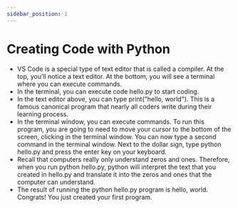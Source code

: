 ```yaml
---
sidebar_position: 1
---
```


# Creating Code with Python

- VS Code is a special type of text editor that is called a compiler. At the top, you’ll notice a text editor. At the bottom, you will see a terminal where you can execute commands.
- In the terminal, you can execute code hello.py to start coding.
- In the text editor above, you can type print("hello, world"). This is a famous canonical program that nearly all coders write during their learning process.
- In the terminal window, you can execute commands. To run this program, you are going to need to move your cursor to the bottom of the screen, clicking in the terminal window. You can now type a second command in the terminal window. Next to the dollar sign, type python hello.py and press the enter key on your keyboard.
- Recall that computers really only understand zeros and ones. Therefore, when you run python hello.py, python will interpret the text that you created in hello.py and translate it into the zeros and ones that the computer can understand.
- The result of running the python hello.py program is hello, world.
Congrats! You just created your first program.